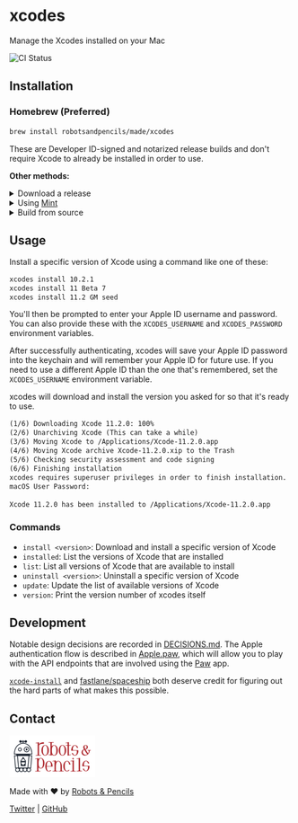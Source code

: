 # xcodes

Manage the Xcodes installed on your Mac

![CI Status](https://github.com/RobotsAndPencils/xcodes/workflows/CI/badge.svg)

## Installation

### Homebrew (Preferred)

```sh
brew install robotsandpencils/made/xcodes
```

These are Developer ID-signed and notarized release builds and don't require Xcode to already be installed in order to use.

**Other methods:**

<details>
<summary>Download a release</summary>

Download the latest release from the [Releases](https://github.com/RobotsAndPencils/xcodes/releases) page. These are Developer ID-signed release builds and don't require Xcode to already be installed in order to use.
</details>

<details>
<summary>Using <a href="https://github.com/yonaskolb/Mint">Mint</a></summary>

```sh
mint install RobotsAndPencils/xcodes
```
</details>

<details>
<summary>Build from source</summary>

Building from source requires Xcode 11.0 or later, so it's not an option for setting up a computer from scratch.

```sh
git clone https://github.com/RobotsAndPencils/xcodes
cd xcodes
make install
# or, if /usr/local/ isn't in your PATH
PREFIX=/your/install/directory make install
```

While installing, you may get the following output:

```
swift build
error: terminated(72): xcrun --sdk macosx --find xctest output:

```

If that occurs, it means you need to select a version of Xcode. You can do this with `xcode-select` or by choosing a Command Line Tools option in Xcode's preferences Locations tab.
</details>

## Usage

Install a specific version of Xcode using a command like one of these:

```
xcodes install 10.2.1
xcodes install 11 Beta 7
xcodes install 11.2 GM seed
```

You'll then be prompted to enter your Apple ID username and password. You can also provide these with the `XCODES_USERNAME` and `XCODES_PASSWORD` environment variables.

After successfully authenticating, xcodes will save your Apple ID password into the keychain and will remember your Apple ID for future use. If you need to use a different Apple ID than the one that's remembered, set the `XCODES_USERNAME` environment variable.

xcodes will download and install the version you asked for so that it's ready to use.

```
(1/6) Downloading Xcode 11.2.0: 100%
(2/6) Unarchiving Xcode (This can take a while)
(3/6) Moving Xcode to /Applications/Xcode-11.2.0.app
(4/6) Moving Xcode archive Xcode-11.2.0.xip to the Trash
(5/6) Checking security assessment and code signing
(6/6) Finishing installation
xcodes requires superuser privileges in order to finish installation.
macOS User Password:

Xcode 11.2.0 has been installed to /Applications/Xcode-11.2.0.app
```

### Commands

- `install <version>`: Download and install a specific version of Xcode
- `installed`: List the versions of Xcode that are installed
- `list`: List all versions of Xcode that are available to install
- `uninstall <version>`: Uninstall a specific version of Xcode
- `update`: Update the list of available versions of Xcode
- `version`: Print the version number of xcodes itself

## Development

Notable design decisions are recorded in [DECISIONS.md](./DECISIONS.md). The Apple authentication flow is described in [Apple.paw](./Apple.paw), which will allow you to play with the API endpoints that are involved using the [Paw](https://paw.cloud) app.

[`xcode-install`](https://github.com/xcpretty/xcode-install) and [fastlane/spaceship](https://github.com/fastlane/fastlane/tree/master/spaceship) both deserve credit for figuring out the hard parts of what makes this possible.

## Contact

<a href="http://www.robotsandpencils.com"><img src="R&PLogo.png" width="153" height="74" /></a>

Made with ❤️ by [Robots & Pencils](http://www.robotsandpencils.com)

[Twitter](https://twitter.com/robotsNpencils) | [GitHub](https://github.com/robotsandpencils)
